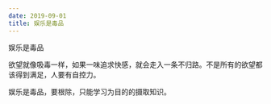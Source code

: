```yaml
---
date: 2019-09-01
title: 娱乐是毒品
---
```

娱乐是毒品

欲望就像吸毒一样，如果一味追求快感，就会走入一条不归路。不是所有的欲望都该得到满足，人要有自控力。

娱乐是毒品，要根除，只能学习为目的的摄取知识。
